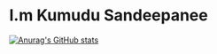 # I.m Kumudu Sandeepanee 
[![Anurag's GitHub stats](https://github-readme-stats.vercel.app/api?username=kumudusandeepanee)](https://github.com/kumudusandeepanee/github-readme-stats)
